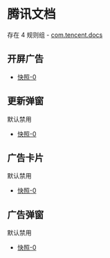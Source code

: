 # 腾讯文档

存在 4 规则组 - [com.tencent.docs](/src/apps/com.tencent.docs.ts)

## 开屏广告

- [快照-0](https://i.gkd.li/import/13198082)

## 更新弹窗

默认禁用

- [快照-0](https://i.gkd.li/import/13198091)

## 广告卡片

默认禁用

- [快照-0](https://i.gkd.li/import/13198097)

## 广告弹窗

默认禁用

- [快照-0](https://i.gkd.li/import/13242404)

